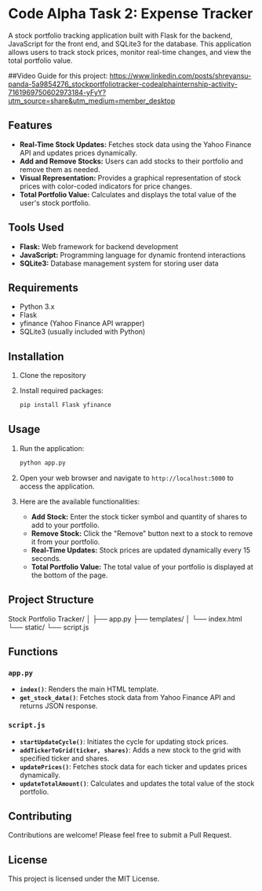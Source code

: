 # Code Alpha Task 2: Expense Tracker

A stock portfolio tracking application built with Flask for the backend, JavaScript for the front end, and SQLite3 for the database. This application allows users to track stock prices, monitor real-time changes, and view the total portfolio value.

##Video Guide for this project: https://www.linkedin.com/posts/shreyansu-panda-5a9854276_stockportfoliotracker-codealphainternship-activity-7161969750602973184-yFyY?utm_source=share&utm_medium=member_desktop


## Features

- **Real-Time Stock Updates:** Fetches stock data using the Yahoo Finance API and updates prices dynamically.
- **Add and Remove Stocks:** Users can add stocks to their portfolio and remove them as needed.
- **Visual Representation:** Provides a graphical representation of stock prices with color-coded indicators for price changes.
- **Total Portfolio Value:** Calculates and displays the total value of the user's stock portfolio.

## Tools Used

- **Flask:** Web framework for backend development
- **JavaScript:** Programming language for dynamic frontend interactions
- **SQLite3:** Database management system for storing user data

## Requirements

- Python 3.x
- Flask
- yfinance (Yahoo Finance API wrapper)
- SQLite3 (usually included with Python)

## Installation

1. Clone the repository

2. Install required packages:
    ```sh
    pip install Flask yfinance
    ```

## Usage

1. Run the application:
    ```sh
    python app.py
    ```

2. Open your web browser and navigate to `http://localhost:5000` to access the application.

3. Here are the available functionalities:

    - **Add Stock:** Enter the stock ticker symbol and quantity of shares to add to your portfolio.
    - **Remove Stock:** Click the "Remove" button next to a stock to remove it from your portfolio.
    - **Real-Time Updates:** Stock prices are updated dynamically every 15 seconds.
    - **Total Portfolio Value:** The total value of your portfolio is displayed at the bottom of the page.

## Project Structure
   Stock Portfolio Tracker/
│
├── app.py
├── templates/
│ └── index.html
└── static/
└── script.js

## Functions

### `app.py`

- **`index()`**: Renders the main HTML template.
- **`get_stock_data()`**: Fetches stock data from Yahoo Finance API and returns JSON response.

### `script.js`

- **`startUpdateCycle()`**: Initiates the cycle for updating stock prices.
- **`addTickerToGrid(ticker, shares)`**: Adds a new stock to the grid with specified ticker and shares.
- **`updatePrices()`**: Fetches stock data for each ticker and updates prices dynamically.
- **`updateTotalAmount()`**: Calculates and updates the total value of the stock portfolio.

## Contributing

Contributions are welcome! Please feel free to submit a Pull Request.

## License

This project is licensed under the MIT License.


